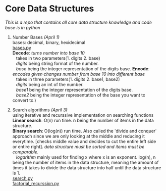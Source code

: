 # Core Data Structures
*This is a repo that contains all core data structure knowledge and code base is in python*

1. Number Bases *(April 1)*\
bases: decimal, binary, hexidecimal\
[bases.py](https://github.com/RinniSwift/CoreDataStructures/blob/master/bases.py)\
**Decode**: *turns number into base 10*\
&nbsp;&nbsp;&nbsp;takes in two parameters(1. digits 2. base)\
&nbsp;&nbsp;&nbsp;*digits* being string format of the number.\
&nbsp;&nbsp;&nbsp;*base* being the integer representation of the digits base.
**Encode**: *encodes given changes number from base 10 into different base*\
&nbsp;&nbsp;&nbsp;takes in three parameters(1. digits 2. base1, base2) \
&nbsp;&nbsp;&nbsp;*digits* being an int of the number.\
&nbsp;&nbsp;&nbsp;*base1* being the integer representation of the digits base.\
&nbsp;&nbsp;&nbsp;*base2* being the integer representation of the base you want to convert to.\

2. Search algorithms *(April 3)*\
using iterative and recurssive implementation on searching functions\
**Linear search**: O(n) run time. n being the number of items in the data structure.\
**Binary search**: O(log(n)) run time. Also called the 'divide and conquer' approach since we are only looking at the middle and reducing it everytime. [checks middle value and decides to cut the entire left side or entire right]. *data structure must be sorted and items must be comparable.*\
&nbsp;&nbsp;&nbsp;*logarithm* mainly used for finding x where x is an exponent. log(n), n being the number of items in the data structure, meaning the amount of times it takes to divide the data structure into half until the data structure is 1.\
[search.py](https://github.com/RinniSwift/CoreDataStructures/blob/master/search.py)\
[factorial_recurssion.py](https://github.com/RinniSwift/CoreDataStructures/blob/master/factorial_recursion.py)
